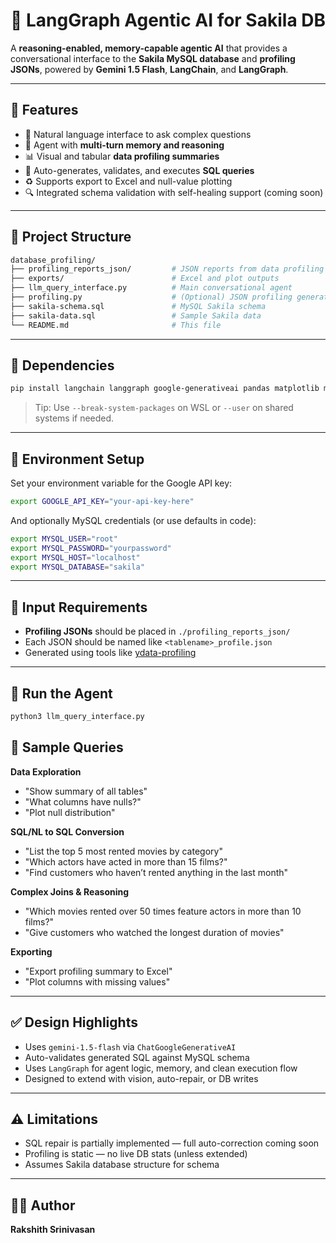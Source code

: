# 🤖 LangGraph Agentic AI for Sakila DB

A **reasoning-enabled, memory-capable agentic AI** that provides a conversational interface to the **Sakila MySQL database** and **profiling JSONs**, powered by **Gemini 1.5 Flash**, **LangChain**, and **LangGraph**.

---

## 🚀 Features

* 💬 Natural language interface to ask complex questions
* 🧠 Agent with **multi-turn memory and reasoning**
* 📊 Visual and tabular **data profiling summaries**
* 🧪 Auto-generates, validates, and executes **SQL queries**
* ♻️ Supports export to Excel and null-value plotting
* 🔍 Integrated schema validation with self-healing support (coming soon)

---

## 📁 Project Structure

```bash
database_profiling/
├── profiling_reports_json/         # JSON reports from data profiling tools
├── exports/                        # Excel and plot outputs
├── llm_query_interface.py          # Main conversational agent
├── profiling.py                    # (Optional) JSON profiling generator
├── sakila-schema.sql               # MySQL Sakila schema
├── sakila-data.sql                 # Sample Sakila data
└── README.md                       # This file
```

---

## 🧹 Dependencies

```bash
pip install langchain langgraph google-generativeai pandas matplotlib mysql-connector-python
```

> Tip: Use `--break-system-packages` on WSL or `--user` on shared systems if needed.

---

## 🔐 Environment Setup

Set your environment variable for the Google API key:

```bash
export GOOGLE_API_KEY="your-api-key-here"
```

And optionally MySQL credentials (or use defaults in code):

```bash
export MYSQL_USER="root"
export MYSQL_PASSWORD="yourpassword"
export MYSQL_HOST="localhost"
export MYSQL_DATABASE="sakila"
```

---

## 📄 Input Requirements

* **Profiling JSONs** should be placed in `./profiling_reports_json/`
* Each JSON should be named like `<tablename>_profile.json`
* Generated using tools like [ydata-profiling](https://github.com/ydataai/ydata-profiling)

---

## 🧠 Run the Agent

```bash
python3 llm_query_interface.py
```


## 💬 Sample Queries

**Data Exploration**

* "Show summary of all tables"
* "What columns have nulls?"
* "Plot null distribution"

**SQL/NL to SQL Conversion**

* "List the top 5 most rented movies by category"
* "Which actors have acted in more than 15 films?"
* "Find customers who haven’t rented anything in the last month"

**Complex Joins & Reasoning**

* "Which movies rented over 50 times feature actors in more than 10 films?"
* "Give customers who watched the longest duration of movies"

**Exporting**

* "Export profiling summary to Excel"
* "Plot columns with missing values"

---

## ✅ Design Highlights

* Uses `gemini-1.5-flash` via `ChatGoogleGenerativeAI`
* Auto-validates generated SQL against MySQL schema
* Uses `LangGraph` for agent logic, memory, and clean execution flow
* Designed to extend with vision, auto-repair, or DB writes

---

## ⚠️ Limitations

* SQL repair is partially implemented — full auto-correction coming soon
* Profiling is static — no live DB stats (unless extended)
* Assumes Sakila database structure for schema

---

## 👨‍💻 Author

**Rakshith Srinivasan**
